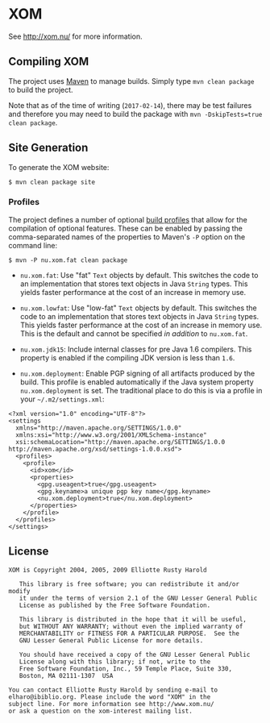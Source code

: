 XOM
===

See http://xom.nu/ for more information.

## Compiling XOM

The project uses [Maven](http://maven.apache.org) to manage builds.
Simply type `mvn clean package` to build the project.

Note that as of the time of writing (`2017-02-14`), there may be
test failures and therefore you may need to build the package with
`mvn -DskipTests=true clean package`.

## Site Generation

To generate the XOM website:

```
$ mvn clean package site
```

### Profiles

The project defines a number of optional [build profiles](https://maven.apache.org/guides/introduction/introduction-to-profiles.html)
that allow for the compilation of optional features. These can
be enabled by passing the comma-separated names of the properties
to Maven's `-P` option on the command line:

```
$ mvn -P nu.xom.fat clean package
```

- `nu.xom.fat`: Use "fat" `Text` objects by default. This switches the
  code to an implementation that stores text objects in Java `String`
  types. This yields faster performance at the cost of an increase in
  memory use.

- `nu.xom.lowfat`: Use "low-fat" `Text` objects by default.
  This switches the code to an implementation that stores text objects
  in Java `String` types. This yields faster performance at the cost
  of an increase in memory use. This is the default and cannot be
  specified _in addition_ to `nu.xom.fat`.

- `nu.xom.jdk15`: Include internal classes for pre Java 1.6 compilers.
  This property is enabled if the compiling JDK version is less than
  `1.6`.

- `nu.xom.deployment`: Enable PGP signing of all artifacts produced
  by the build. This profile is enabled automatically if the Java
  system property `nu.xom.deployment` is set. The traditional place
  to do this is via a profile in your `~/.m2/settings.xml`:

```
<?xml version="1.0" encoding="UTF-8"?>
<settings
  xmlns="http://maven.apache.org/SETTINGS/1.0.0"
  xmlns:xsi="http://www.w3.org/2001/XMLSchema-instance"
  xsi:schemaLocation="http://maven.apache.org/SETTINGS/1.0.0 http://maven.apache.org/xsd/settings-1.0.0.xsd">
  <profiles>
    <profile>
      <id>xom</id>
      <properties>
        <gpg.useagent>true</gpg.useagent>
        <gpg.keyname>a unique pgp key name</gpg.keyname>
        <nu.xom.deployment>true</nu.xom.deployment>
      </properties>
    </profile>
  </profiles>
</settings>
```

## License

```
XOM is Copyright 2004, 2005, 2009 Elliotte Rusty Harold

   This library is free software; you can redistribute it and/or modify
   it under the terms of version 2.1 of the GNU Lesser General Public
   License as published by the Free Software Foundation.

   This library is distributed in the hope that it will be useful,
   but WITHOUT ANY WARRANTY; without even the implied warranty of
   MERCHANTABILITY or FITNESS FOR A PARTICULAR PURPOSE.  See the
   GNU Lesser General Public License for more details.

   You should have received a copy of the GNU Lesser General Public
   License along with this library; if not, write to the
   Free Software Foundation, Inc., 59 Temple Place, Suite 330,
   Boston, MA 02111-1307  USA

You can contact Elliotte Rusty Harold by sending e-mail to
elharo@ibiblio.org. Please include the word "XOM" in the
subject line. For more information see http://www.xom.nu/
or ask a question on the xom-interest mailing list.
```

